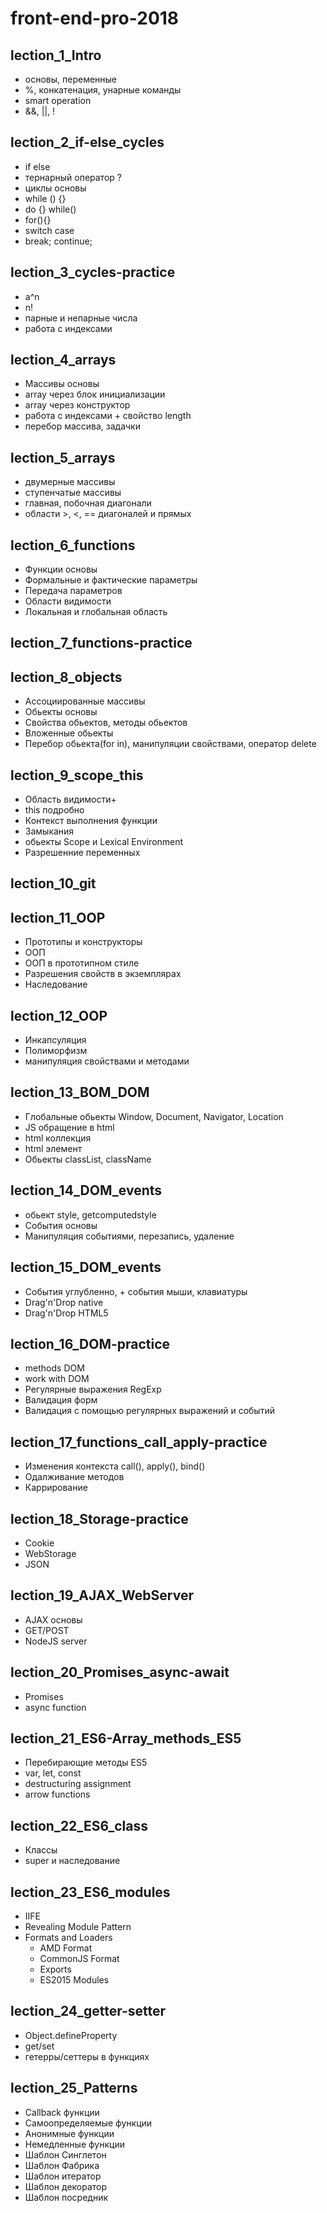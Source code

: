 # front-end-pro-2018

## lection_1_Intro

+ основы, переменные
+ %, конкатенация, унарные команды
+ smart operation
+ &&, ||, !

## lection_2_if-else_cycles

+ if else
+ тернарный оператор ?
+ циклы основы
+ while () {}
+ do {} while()
+ for(){}
+ switch case
+ break; continue;

## lection_3_cycles-practice

+ a^n
+ n!
+ парные и непарные числа
+ работа с индексами

## lection_4_arrays

+ Массивы основы
+ array через блок инициализации
+ array через конструктор
+ работа с индексами + свойство length
+ перебор массива, задачки

## lection_5_arrays

+ двумерные массивы
+ ступенчатые массивы
+ главная, побочная диагонали
+ области >, <, == диагоналей и прямых

## lection_6_functions

+ Функции основы
+ Формальные и фактические параметры
+ Передача параметров
+ Области видимости
+ Локальная и глобальная область

## lection_7_functions-practice

## lection_8_objects

+ Ассоциированные массивы
+ Обьекты основы
+ Свойства обьектов, методы обьектов
+ Вложенные обьекты
+ Перебор обьекта(for in), манипуляции свойствами, оператор delete

## lection_9_scope_this

+ Область видимости+
+ this подробно
+ Контекст выполнения функции
+ Замыкания
+ обьекты Scope и Lexical Environment
+ Разрешенние переменных

## lection_10_git

## lection_11_OOP

+ Прототипы и конструкторы
+ ООП
+ ООП в прототипном стиле
+ Разрешения свойств в экземплярах
+ Наследование

## lection_12_OOP

+ Инкапсуляция
+ Полиморфизм
+ манипуляция свойствами и методами

## lection_13_BOM_DOM

+ Глобальные обьекты Window, Document, Navigator, Location
+ JS обращение в html
+ html коллекция
+ html элемент
+ Обьекты classList, className

## lection_14_DOM_events

+ обьект style, getcomputedstyle
+ События основы
+ Манипуляция событиями, перезапись, удаление

## lection_15_DOM_events

+ События углубленно, + события мыши, клавиатуры
+ Drag'n'Drop native
+ Drag'n'Drop HTML5

## lection_16_DOM-practice
+ methods DOM
+ work with DOM
+ Регулярные выражения RegExp
+ Валидация форм
+ Валидация с помощью регулярных выражений и событий

## lection_17_functions_call_apply-practice

+ Изменения контекста call(), apply(), bind()
+ Одалживание методов
+ Каррирование

## lection_18_Storage-practice

+ Cookie
+ WebStorage
+ JSON

## lection_19_AJAX_WebServer

+ AJAX основы
+ GET/POST
+ NodeJS server

## lection_20_Promises_async-await

+ Promises
+ async function

## lection_21_ES6-Array_methods_ES5

+ Перебирающие методы ES5
+ var, let, const
+ destructuring assignment
+ arrow functions

## lection_22_ES6_class

+ Классы
+ super и наследование

## lection_23_ES6_modules

+ IIFE
+ Revealing Module Pattern
+ Formats and Loaders
    + AMD Format
    + CommonJS Format
    + Exports
    + ES2015 Modules

## lection_24_getter-setter

+ Object.defineProperty
+ get/set
+ гетерры/сеттеры в функциях

## lection_25_Patterns
+ Callback функции
+ Самоопределяемые функции
+ Анонимные функции
+ Немедленные функции
+ Шаблон Синглетон
+ Шаблон Фабрика
+ Шаблон итератор
+ Шаблон декоратор
+ Шаблон посредник



<!-- 
SVG
Canvas
Литералы
Собственные конструкторы
Литералы массивов
Обьекты обертки
Пространство имен
Мемоизация
toString, valueOf
статические и фабричные методы -->